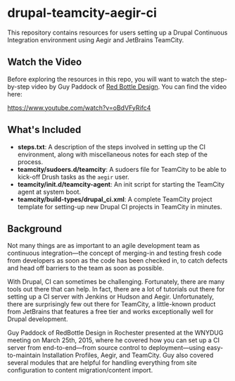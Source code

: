 # drupal-teamcity-aegir-ci
This repository contains resources for users setting up a Drupal Continuous Integration environment using Aegir and JetBrains TeamCity.

## Watch the Video
Before exploring the resources in this repo, you will want to watch the step-by-step video by Guy Paddock of [Red Bottle Design](http://redbottledesign.com). You can find the video here:

https://www.youtube.com/watch?v=oBdVFyRifc4

## What's Included
- **steps.txt**: A description of the steps involved in setting up the CI environment, along with miscellaneous notes for each step of the process.
- **teamcity/sudoers.d/teamcity**: A sudoers file for TeamCity to be able to kick-off Drush tasks as the `aegir` user.
- **teamcity/init.d/teamcity-agent**: An init script for starting the TeamCity agent at system boot.
- **teamcity/build-types/drupal_ci.xml**: A complete TeamCity project template for setting-up new Drupal CI projects in TeamCity in minutes.

## Background
Not many things are as important to an agile development team as continuous integration—the concept of merging-in and testing fresh code from developers as soon as the code has been checked in, to catch defects and head off barriers to the team as soon as possible.

With Drupal, CI can sometimes be challenging. Fortunately, there are many tools out there that can help. In fact, there are a lot of tutorials out there for setting up a CI server with Jenkins or Hudson and Aegir. Unfortunately, there are surprisingly few out there for TeamCity, a little-known product from JetBrains that features a free tier and works exceptionally well for Drupal development.

Guy Paddock of RedBottle Design in Rochester presented at the WNYDUG meeting on March 25th, 2015, where he covered how you can set up a CI server from end-to-end—from source control to deployment—using easy-to-maintain Installation Profiles, Aegir, and TeamCity. Guy also covered several modules that are helpful for handling everything from site configuration to content migration/content import.
